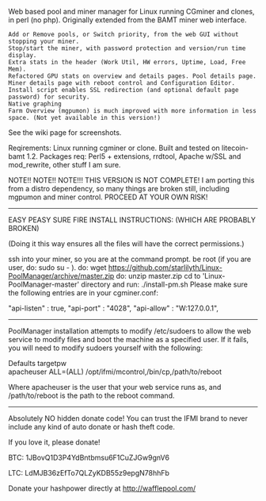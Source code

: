 Web based pool and miner manager for Linux running CGminer and clones, in perl (no php). 
Originally extended from the BAMT miner web interface.

    Add or Remove pools, or Switch priority, from the web GUI without stopping your miner.
    Stop/start the miner, with password protection and version/run time display.
    Extra stats in the header (Work Util, HW errors, Uptime, Load, Free Mem).
    Refactored GPU stats on overview and details pages. Pool details page.
    Miner details page with reboot control and Configuration Editor.
    Install script enables SSL redirection (and optional default page password) for security.
    Native graphing
    Farm Overview (mgpumon) is much improved with more information in less space. (Not yet available in this version!)

See the wiki page for screenshots.

Reqirements: Linux running cgminer or clone. Built and tested on litecoin-bamt 1.2. 
Packages req: Perl5 + extensions, rrdtool, Apache w/SSL and mod_rewrite, other stuff I am sure. 


NOTE!! NOTE!! NOTE!!! 
    THIS VERSION IS NOT COMPLETE! I am porting this from a distro dependency, so many things are broken still, including mgpumon and miner control. 
        PROCEED AT YOUR OWN RISK!


------
EASY PEASY SURE FIRE INSTALL INSTRUCTIONS: (WHICH ARE PROBABLY BROKEN)

(Doing it this way ensures all the files will have the correct permissions.)

ssh into your miner, so you are at the command prompt. be root (if you are user, do: sudo su - ).
do: wget https://github.com/starlilyth/Linux-PoolManager/archive/master.zip
do: unzip master.zip
cd to 'Linux-PoolManager-master' directory and run: ./install-pm.sh
Please make sure the following entries are in your cgminer.conf:

"api-listen" : true,
"api-port" : "4028",
"api-allow" : "W:127.0.0.1",


-----
PoolManager installation attempts to modify /etc/sudoers to allow the web service to modify files and boot the machine as a specified user. If it fails, you will need to modify sudoers yourself with the following: 

Defaults targetpw  
apacheuser ALL=(ALL) /opt/ifmi/mcontrol,/bin/cp,/path/to/reboot

Where apacheuser is the user that your web service runs as, and /path/to/reboot is the path to the reboot command. 

-----



Absolutely NO hidden donate code! You can trust the IFMI brand to never include any kind of auto donate or 
hash theft code.

If you love it, please donate!

BTC: 1JBovQ1D3P4YdBntbmsu6F1CuZJGw9gnV6

LTC: LdMJB36zEfTo7QLZyKDB55z9epgN78hhFb

Donate your hashpower directly at http://wafflepool.com/
